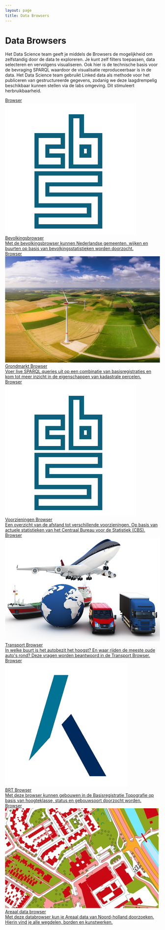```yaml
---
layout: page
title: Data Browsers
---
```


# Data Browsers

Het Data Science team geeft je middels de Browsers de mogelijkheid om zelfstandig door de data te exploreren. Je kunt zelf filters toepassen, data selecteren en vervolgens visualiseren. Ook hier is de technische basis voor de bevraging SPARQL waardoor de visualisatie reproduceerbaar is in de data. Het Data Science team gebruikt Linked data als methode voor het publiceren van gestructureerde gegevens, zodanig we deze laagdrempelig beschikbaar kunnen stellen via de labs omgeving. Dit stimuleert herbruikbaarheid.

<div class="cards-wrapper">
  <a href="bevolking">
    <div class="card">
      <div class="card-type">Browser</div>
      <img class="card-image" src="/assets/images/cbs-logo.png">
      <div class="card-title">Bevolkingsbrowser</div>
      <div class="card-description">Met de bevolkingsbrowser kunnen Nederlandse gemeenten, wijken en buurten op basis van bevolkingsstatistieken worden doorzocht.</div>
    </div>
  </a>
  <a href="grondmarkt">
    <div class="card">
      <div class="card-type">Browser</div>
      <img class="card-image" src="/assets/images/grondmarkt.jpg">
      <div class="card-title">Grondmarkt Browser</div>
      <div class="card-description">Voer live SPARQL queries uit op een combinatie van basisregistraties en kom tot meer inzicht in de eigenschappen van kadastrale percelen.</div>
    </div>
  </a>
  <a href="voorzieningen">
    <div class="card">
      <div class="card-type">Browser</div>
      <img class="card-image" src="/assets/images/cbs-logo.png">
      <div class="card-title">Voorzieningen Browser</div>
      <div class="card-description">Een overzicht van de afstand tot verschillende voorzieningen.  Op basis van actuele statistieken van het Centraal Bureau voor de Statistiek (CBS).</div>
    </div>
  </a>
  <a href="transport">
    <div class="card">
      <div class="card-type">Browser</div>
      <img class="card-image" src="/assets/images/transport.jpg">
      <div class="card-title">Transport Browser</div>
      <div class="card-description">In welke buurt is het autobezit het hoogst?  En waar rijden de meeste oude auto's rond?  Deze vragen worden beantwoord in de Transport Browser.</div>
    </div>
  </a>
  <a href="brt">
    <div class="card">
      <div class="card-type">Browser</div>
      <img class="card-image" src="/assets/images/kadaster-logo.png">
      <div class="card-title">BRT Browser</div>
      <div class="card-description">Met deze browser kunnen gebouwen in de Basisregistratie Topografie op basis van hoogteklasse, status en gebouwsoort doorzocht worden.</div>
    </div>
  </a>
  <a href="areaal">
    <div class="card">
      <div class="card-type">Browser</div>
      <img class="card-image" src="/assets/images/bgt.jpg">
      <div class="card-title">Areaal data browser</div>
      <div class="card-description">Met deze databrowser kun je Areaal data van Noord-holland doorzoeken. Hierin vind je alle wegdelen, borden en kunstwerken.</div>
    </div>
  </a>
</div>
